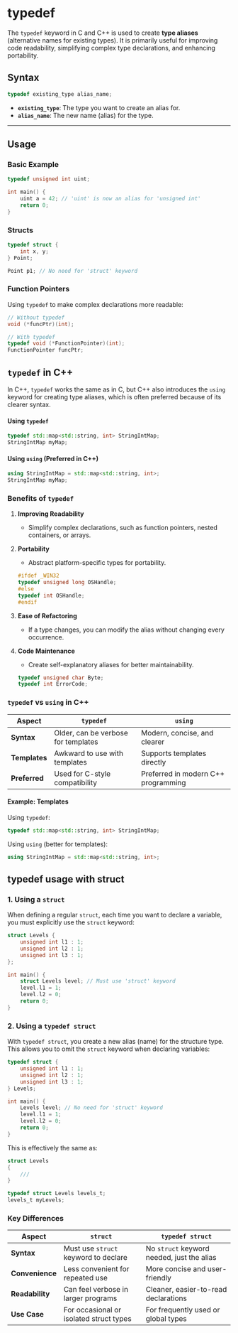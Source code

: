 # typedef
The `typedef` keyword in C and C++ is used to create **type aliases** (alternative names for existing types). It is primarily useful for improving code readability, simplifying complex type declarations, and enhancing portability.

## Syntax
```c
typedef existing_type alias_name;
```

- **`existing_type`**: The type you want to create an alias for.
- **`alias_name`**: The new name (alias) for the type.

---

## Usage

### Basic Example
```c
typedef unsigned int uint;

int main() {
    uint a = 42; // 'uint' is now an alias for 'unsigned int'
    return 0;
}
```

### Structs
```c
typedef struct {
    int x, y;
} Point;

Point p1; // No need for 'struct' keyword
```

### Function Pointers
Using `typedef` to make complex declarations more readable:
```c
// Without typedef
void (*funcPtr)(int);

// With typedef
typedef void (*FunctionPointer)(int);
FunctionPointer funcPtr;
```

## `typedef` in C++

In C++, `typedef` works the same as in C, but C++ also introduces the `using` keyword for creating type aliases, which is often preferred because of its clearer syntax.

#### Using `typedef`
```cpp
typedef std::map<std::string, int> StringIntMap;
StringIntMap myMap;
```

#### Using `using` (Preferred in C++)
```cpp
using StringIntMap = std::map<std::string, int>;
StringIntMap myMap;
```
### Benefits of `typedef`

1. **Improving Readability**
   - Simplify complex declarations, such as function pointers, nested containers, or arrays.

2. **Portability**
   - Abstract platform-specific types for portability.
   ```c
   #ifdef _WIN32
   typedef unsigned long OSHandle;
   #else
   typedef int OSHandle;
   #endif
   ```

3. **Ease of Refactoring**
   - If a type changes, you can modify the alias without changing every occurrence.

4. **Code Maintenance**
   - Create self-explanatory aliases for better maintainability.
   ```c
   typedef unsigned char Byte;
   typedef int ErrorCode;
   ```

### `typedef` vs `using` in C++

| Aspect                  | `typedef`                             | `using`                                |
|-------------------------|----------------------------------------|----------------------------------------|
| **Syntax**              | Older, can be verbose for templates   | Modern, concise, and clearer           |
| **Templates**           | Awkward to use with templates         | Supports templates directly            |
| **Preferred**           | Used for C-style compatibility        | Preferred in modern C++ programming    |

#### Example: Templates
Using `typedef`:
```cpp
typedef std::map<std::string, int> StringIntMap;
```

Using `using` (better for templates):
```cpp
using StringIntMap = std::map<std::string, int>;
```
## typedef usage with struct

### 1. Using a `struct`
When defining a regular `struct`, each time you want to declare a variable, you must explicitly use the `struct` keyword:

```c
struct Levels {
    unsigned int l1 : 1;
    unsigned int l2 : 1;
    unsigned int l3 : 1;
};

int main() {
    struct Levels level; // Must use 'struct' keyword
    level.l1 = 1;
    level.l2 = 0;
    return 0;
}
```

### 2. Using a `typedef struct`
With `typedef struct`, you create a new alias (name) for the structure type. This allows you to omit the `struct` keyword when declaring variables:

```c
typedef struct {
    unsigned int l1 : 1;
    unsigned int l2 : 1;
    unsigned int l3 : 1;
} Levels;

int main() {
    Levels level; // No need for 'struct' keyword
    level.l1 = 1;
    level.l2 = 0;
    return 0;
}
```
This is effectively the same as:
```c
struct Levels 
{
    ///
}

typedef struct Levels levels_t;
levels_t myLevels;
```

### Key Differences
| Aspect                   | `struct`                                    | `typedef struct`                          |
|--------------------------|---------------------------------------------|-------------------------------------------|
| **Syntax**               | Must use `struct` keyword to declare       | No `struct` keyword needed, just the alias |
| **Convenience**          | Less convenient for repeated use           | More concise and user-friendly            |
| **Readability**          | Can feel verbose in larger programs        | Cleaner, easier-to-read declarations      |
| **Use Case**             | For occasional or isolated struct types    | For frequently used or global types       |